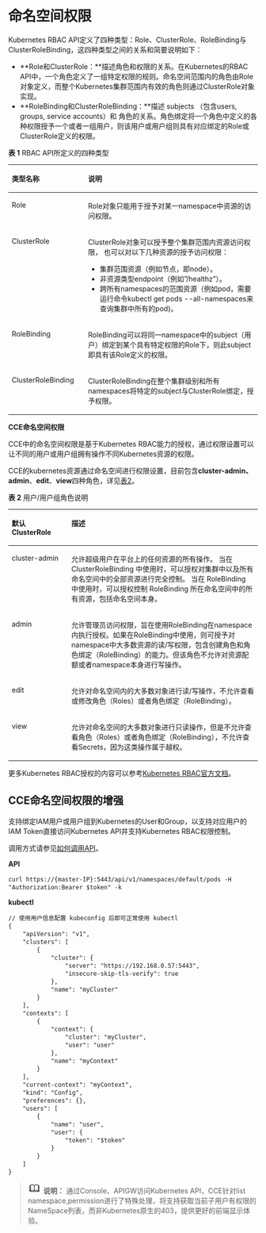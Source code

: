 # 命名空间权限<a name="cce_01_0167"></a>

Kubernetes RBAC API定义了四种类型：Role、ClusterRole、RoleBinding与ClusterRoleBinding，这四种类型之间的关系和简要说明如下：

-   **Role和ClusterRole：**描述角色和权限的关系。在Kubernetes的RBAC API中，一个角色定义了一组特定权限的规则。命名空间范围内的角色由Role对象定义，而整个Kubernetes集群范围内有效的角色则通过ClusterRole对象实现。
-   **RoleBinding和ClusterRoleBinding：**描述 subjects （包含users, groups, service accounts）和 角色的关系。角色绑定将一个角色中定义的各种权限授予一个或者一组用户，则该用户或用户组则具有对应绑定的Role或ClusterRole定义的权限。

**表 1**  RBAC API所定义的四种类型

<a name="table7143142111614"></a>
<table><thead align="left"><tr id="row1914410211164"><th class="cellrowborder" valign="top" width="30.620000000000005%" id="mcps1.2.3.1.1"><p id="p614452101611"><a name="p614452101611"></a><a name="p614452101611"></a>类型名称</p>
</th>
<th class="cellrowborder" valign="top" width="69.38%" id="mcps1.2.3.1.2"><p id="p12144622163"><a name="p12144622163"></a><a name="p12144622163"></a>说明</p>
</th>
</tr>
</thead>
<tbody><tr id="row1014417217164"><td class="cellrowborder" valign="top" width="30.620000000000005%" headers="mcps1.2.3.1.1 "><p id="p153732040131712"><a name="p153732040131712"></a><a name="p153732040131712"></a>Role</p>
</td>
<td class="cellrowborder" valign="top" width="69.38%" headers="mcps1.2.3.1.2 "><p id="p714414221614"><a name="p714414221614"></a><a name="p714414221614"></a>Role对象只能用于授予对某一namespace中资源的访问权限。</p>
</td>
</tr>
<tr id="row2014418219161"><td class="cellrowborder" valign="top" width="30.620000000000005%" headers="mcps1.2.3.1.1 "><p id="p4498748131713"><a name="p4498748131713"></a><a name="p4498748131713"></a>ClusterRole</p>
</td>
<td class="cellrowborder" valign="top" width="69.38%" headers="mcps1.2.3.1.2 "><p id="p176330155212"><a name="p176330155212"></a><a name="p176330155212"></a>ClusterRole对象可以授予整个集群范围内资源访问权限， 也可以对以下几种资源的授予访问权限：</p>
<a name="ul11279114152116"></a><a name="ul11279114152116"></a><ul id="ul11279114152116"><li>集群范围资源（例如节点，即node）。</li><li>非资源类型endpoint（例如”/healthz”）。</li><li>跨所有namespaces的范围资源（例如pod，需要运行命令kubectl get pods --all-namespaces来查询集群中所有的pod)。</li></ul>
</td>
</tr>
<tr id="row16145329168"><td class="cellrowborder" valign="top" width="30.620000000000005%" headers="mcps1.2.3.1.1 "><p id="p13145527161"><a name="p13145527161"></a><a name="p13145527161"></a>RoleBinding</p>
</td>
<td class="cellrowborder" valign="top" width="69.38%" headers="mcps1.2.3.1.2 "><p id="p1214572201610"><a name="p1214572201610"></a><a name="p1214572201610"></a>RoleBinding可以将同一namespace中的subject（用户）绑定到某个具有特定权限的Role下，则此subject即具有该Role定义的权限。</p>
</td>
</tr>
<tr id="row121452211165"><td class="cellrowborder" valign="top" width="30.620000000000005%" headers="mcps1.2.3.1.1 "><p id="p81450211617"><a name="p81450211617"></a><a name="p81450211617"></a>ClusterRoleBinding</p>
</td>
<td class="cellrowborder" valign="top" width="69.38%" headers="mcps1.2.3.1.2 "><p id="p10145525168"><a name="p10145525168"></a><a name="p10145525168"></a>ClusterRoleBinding在整个集群级别和所有namespaces将特定的subject与ClusterRole绑定，授予权限。</p>
</td>
</tr>
</tbody>
</table>

**CCE命名空间权限**

CCE中的命名空间权限是基于Kubernetes RBAC能力的授权，通过权限设置可以让不同的用户或用户组拥有操作不同Kubernetes资源的权限。

CCE的kubernetes资源通过命名空间进行权限设置，目前包含**cluster-admin、admin**、**edit**、**view**四种角色，详见[表2](#table174765455252)。

**表 2**  用户/用户组角色说明

<a name="table174765455252"></a>
<table><thead align="left"><tr id="row19540194512257"><th class="cellrowborder" valign="top" width="23.93%" id="mcps1.2.3.1.1"><p id="p1654017455258"><a name="p1654017455258"></a><a name="p1654017455258"></a>默认ClusterRole</p>
</th>
<th class="cellrowborder" valign="top" width="76.07000000000001%" id="mcps1.2.3.1.2"><p id="p0540144517258"><a name="p0540144517258"></a><a name="p0540144517258"></a>描述</p>
</th>
</tr>
</thead>
<tbody><tr id="row5845736192914"><td class="cellrowborder" valign="top" width="23.93%" headers="mcps1.2.3.1.1 "><p id="p178458363297"><a name="p178458363297"></a><a name="p178458363297"></a>cluster-admin</p>
</td>
<td class="cellrowborder" valign="top" width="76.07000000000001%" headers="mcps1.2.3.1.2 "><p id="p1284515365293"><a name="p1284515365293"></a><a name="p1284515365293"></a>允许超级用户在平台上的任何资源的所有操作。 当在 ClusterRoleBinding 中使用时，可以授权对集群中以及所有命名空间中的全部资源进行完全控制。 当在 RoleBinding 中使用时，可以授权控制 RoleBinding 所在命名空间中的所有资源，包括命名空间本身。</p>
</td>
</tr>
<tr id="row195412454251"><td class="cellrowborder" valign="top" width="23.93%" headers="mcps1.2.3.1.1 "><p id="p4541104518251"><a name="p4541104518251"></a><a name="p4541104518251"></a>admin</p>
</td>
<td class="cellrowborder" valign="top" width="76.07000000000001%" headers="mcps1.2.3.1.2 "><p id="p154117452251"><a name="p154117452251"></a><a name="p154117452251"></a>允许管理员访问权限，旨在使用RoleBinding在namespace内执行授权。如果在RoleBinding中使用，则可授予对namespace中大多数资源的读/写权限，包含创建角色和角色绑定（RoleBinding）的能力。但该角色不允许对资源配额或者namespace本身进行写操作。</p>
</td>
</tr>
<tr id="row12541445182514"><td class="cellrowborder" valign="top" width="23.93%" headers="mcps1.2.3.1.1 "><p id="p55415459252"><a name="p55415459252"></a><a name="p55415459252"></a>edit</p>
</td>
<td class="cellrowborder" valign="top" width="76.07000000000001%" headers="mcps1.2.3.1.2 "><p id="p20541545152519"><a name="p20541545152519"></a><a name="p20541545152519"></a>允许对命名空间内的大多数对象进行读/写操作，不允许查看或修改角色（Roles）或者角色绑定（RoleBinding）。</p>
</td>
</tr>
<tr id="row15541154516259"><td class="cellrowborder" valign="top" width="23.93%" headers="mcps1.2.3.1.1 "><p id="p20541194582515"><a name="p20541194582515"></a><a name="p20541194582515"></a>view</p>
</td>
<td class="cellrowborder" valign="top" width="76.07000000000001%" headers="mcps1.2.3.1.2 "><p id="p65420455258"><a name="p65420455258"></a><a name="p65420455258"></a>允许对命名空间的大多数对象进行只读操作，但是不允许查看角色（Roles）或者角色绑定（RoleBinding），不允许查看Secrets，因为这类操作属于越权。</p>
</td>
</tr>
</tbody>
</table>

更多Kubernetes RBAC授权的内容可以参考[Kubernetes RBAC官方文档](https://kubernetes.io/docs/admin/authorization/rbac/)。

## CCE命名空间权限的增强<a name="section23637401332"></a>

支持绑定IAM用户或用户组到Kubernetes的User和Group，以支持对应用户的IAM Token直接访问Kubernetes API并支持Kubernetes RBAC权限控制。

调用方式请参见[如何调用API](https://support.huaweicloud.com/api-cce/cce_02_0102.html)。

**API**

```
curl https://{master-IP}:5443/api/v1/namespaces/default/pods -H "Authorization:Bearer $token" -k
```

**kubectl**

```
// 使用用户信息配置 kubeconfig 后即可正常使用 kubectl 
{
    "apiVersion": "v1",
    "clusters": [
        {
            "cluster": {
                "server": "https://192.168.0.57:5443",
                "insecure-skip-tls-verify": true
            },
            "name": "myCluster"
        }
    ],
    "contexts": [
        {
            "context": {
                "cluster": "myCluster",
                "user": "user"
            },
            "name": "myContext"
        }
    ],
    "current-context": "myContext",
    "kind": "Config",
    "preferences": {},
    "users": [
        {
            "name": "user",
            "user": {
                "token": "$token"
            }
        }
    ]
}
```

>![](public_sys-resources/icon-note.gif) **说明：** 
>通过Console、APIGW访问Kubernetes API，CCE针对list namespace,permission进行了特殊处理，将支持获取当前子用户有权限的NameSpace列表，而非Kubernetes原生的403，提供更好的前端显示体验。

